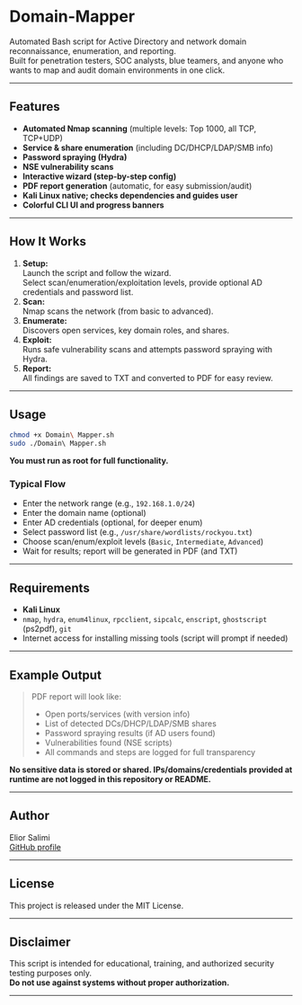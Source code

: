 
# Domain-Mapper

Automated Bash script for Active Directory and network domain reconnaissance, enumeration, and reporting.  
Built for penetration testers, SOC analysts, blue teamers, and anyone who wants to map and audit domain environments in one click.

---

## Features

- **Automated Nmap scanning** (multiple levels: Top 1000, all TCP, TCP+UDP)
- **Service & share enumeration** (including DC/DHCP/LDAP/SMB info)
- **Password spraying (Hydra)**
- **NSE vulnerability scans**
- **Interactive wizard (step-by-step config)**
- **PDF report generation** (automatic, for easy submission/audit)
- **Kali Linux native; checks dependencies and guides user**
- **Colorful CLI UI and progress banners**

---

## How It Works

1. **Setup:**  
   Launch the script and follow the wizard.  
   Select scan/enumeration/exploitation levels, provide optional AD credentials and password list.
2. **Scan:**  
   Nmap scans the network (from basic to advanced).
3. **Enumerate:**  
   Discovers open services, key domain roles, and shares.
4. **Exploit:**  
   Runs safe vulnerability scans and attempts password spraying with Hydra.
5. **Report:**  
   All findings are saved to TXT and converted to PDF for easy review.

---

## Usage

```bash
chmod +x Domain\ Mapper.sh
sudo ./Domain\ Mapper.sh
```

**You must run as root for full functionality.**

### **Typical Flow**
- Enter the network range (e.g., `192.168.1.0/24`)
- Enter the domain name (optional)
- Enter AD credentials (optional, for deeper enum)
- Select password list (e.g., `/usr/share/wordlists/rockyou.txt`)
- Choose scan/enum/exploit levels (`Basic`, `Intermediate`, `Advanced`)
- Wait for results; report will be generated in PDF (and TXT)

---

## Requirements

- **Kali Linux**
- `nmap`, `hydra`, `enum4linux`, `rpcclient`, `sipcalc`, `enscript`, `ghostscript` (ps2pdf), `git`
- Internet access for installing missing tools (script will prompt if needed)

---

## Example Output

> PDF report will look like:
> - Open ports/services (with version info)
> - List of detected DCs/DHCP/LDAP/SMB shares
> - Password spraying results (if AD users found)
> - Vulnerabilities found (NSE scripts)
> - All commands and steps are logged for full transparency

**No sensitive data is stored or shared. IPs/domains/credentials provided at runtime are not logged in this repository or README.**

---

## Author

Elior Salimi  
[GitHub profile](https://github.com/elior2000)

---

## License

This project is released under the MIT License.  

---

## Disclaimer

This script is intended for educational, training, and authorized security testing purposes only.  
**Do not use against systems without proper authorization.**

---
